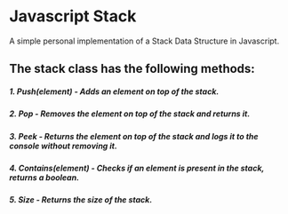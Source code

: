 # Javascript Stack

A simple personal implementation of a Stack Data Structure in Javascript.

## The stack class has the following methods:

##### 1. Push(element) - Adds an element on top of the stack.

##### 2. Pop - Removes the element on top of the stack and returns it.

##### 3. Peek - Returns the element on top of the stack and logs it to the console without removing it.

##### 4. Contains(element) - Checks if an element is present in the stack, returns a boolean.

##### 5. Size - Returns the size of the stack.
